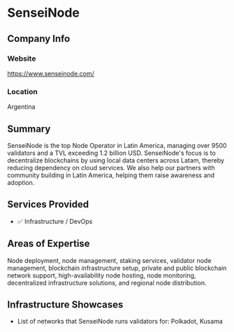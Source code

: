 # SenseiNode

## Company Info

### Website

https://www.senseinode.com/

### Location

Argentina

## Summary

SenseiNode is the top Node Operator in Latin America, managing over 9500 validators and a TVL exceeding 1.2 billion USD. SenseiNode's focus is to decentralize blockchains by using local data centers across Latam, thereby reducing dependency on cloud services. We also help our partners with community building in Latin America, helping them raise awareness and adoption.

## Services Provided

- ✅ Infrastructure / DevOps 

## Areas of Expertise

Node deployment, node management, staking services, validator node management, blockchain infrastructure setup, private and public blockchain network support, high-availability node hosting, node monitoring, decentralized infrastructure solutions, and regional node distribution.

## Infrastructure Showcases

* List of networks that SenseiNode runs validators for: Polkadot, Kusama
